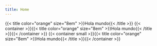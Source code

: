 ```yaml
---
title: Home
---
```

{{< title color="orange" size="8em" >}}Hola mundo{{< /title >}}
{{< container >}}{{< title color="orange" size="8em" >}}Hola mundo{{< /title >}}{{< /container >}}
{{< container small >}}{{< title color="orange" size="8em" >}}Hola mundo{{< /title >}}{{< /container >}}
